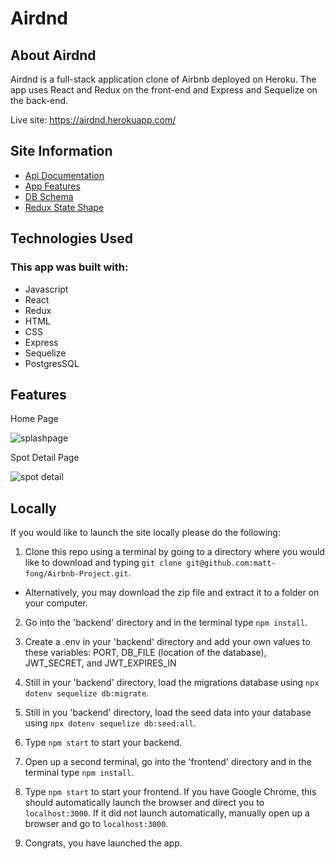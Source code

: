 # Airdnd

## About Airdnd

Airdnd is a full-stack application clone of Airbnb deployed on Heroku. The app uses React and Redux on the front-end and Express and Sequelize on the back-end.

Live site: https://airdnd.herokuapp.com/

## Site Information
- [Api Documentation](https://github.com/matt-fong/Airbnb-Project/wiki/API-Routes-Documentation)
- [App Features](https://github.com/matt-fong/Airbnb-Project/wiki/App-Features)
- [DB Schema](https://github.com/matt-fong/Airbnb-Project/wiki/Database-Schema-Design)
- [Redux State Shape](https://github.com/matt-fong/Airbnb-Project/wiki/Redux-State-Shape)

## Technologies Used

### This app was built with:

* Javascript
* React
* Redux
* HTML
* CSS
* Express
* Sequelize
* PostgresSQL

## Features

Home Page

![splashpage](https://user-images.githubusercontent.com/103220965/196019504-4f23704c-cbf1-45a0-b022-e554e5af704e.PNG)

Spot Detail Page

![spot detail](https://user-images.githubusercontent.com/103220965/196019508-703968b2-fd86-4845-a30a-a72cfa28d44a.PNG)

## Locally
If you would like to launch the site locally please do the following:

1. Clone this repo using a terminal by going to a directory where you would like to download and typing `git clone git@github.com:matt-fong/Airbnb-Project.git`.
* Alternatively, you may download the zip file and extract it to a folder on your computer.

2. Go into the 'backend' directory and in the terminal type `npm install`.

3. Create a .env in your 'backend' directory and add your own values to these variables: PORT, DB_FILE (location of the database), JWT_SECRET, and JWT_EXPIRES_IN

4. Still in your 'backend' directory, load the migrations database using `npx dotenv sequelize db:migrate`.

5. Still in you 'backend' directory, load the seed data into your database using `npx dotenv sequelize db:seed:all`.

6. Type `npm start` to start your backend.

7. Open up a second terminal, go into the 'frontend' directory and in the terminal type `npm install`.  

8. Type `npm start` to start your frontend. If you have Google Chrome, this should automatically launch the browser and direct you to `localhost:3000`.  If it did not launch automatically, manually open up a browser and go to `localhost:3000`.

9. Congrats, you have launched the app.

